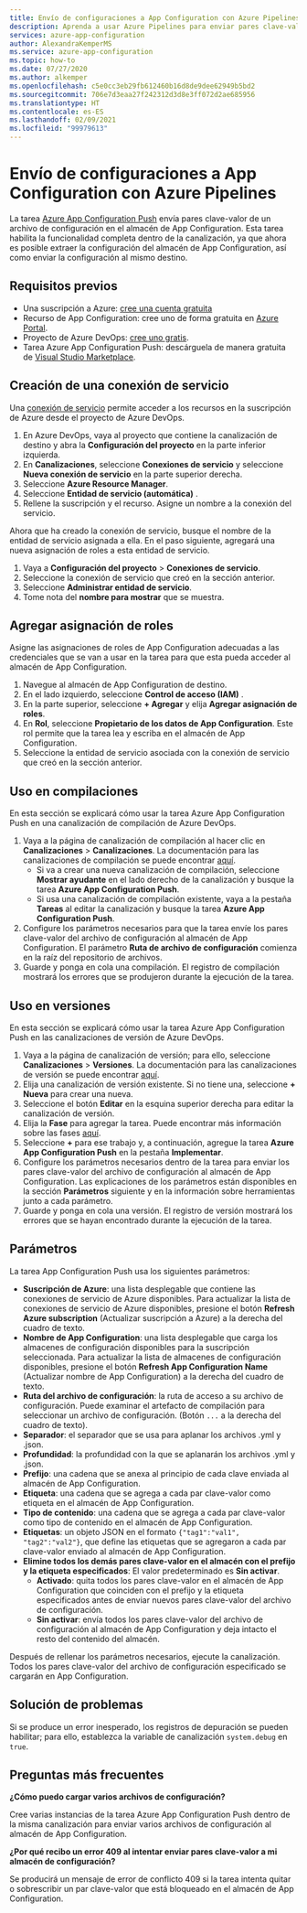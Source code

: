 ```yaml
---
title: Envío de configuraciones a App Configuration con Azure Pipelines
description: Aprenda a usar Azure Pipelines para enviar pares clave-valor a un almacén de App Configuration
services: azure-app-configuration
author: AlexandraKemperMS
ms.service: azure-app-configuration
ms.topic: how-to
ms.date: 07/27/2020
ms.author: alkemper
ms.openlocfilehash: c5e0cc3eb29fb612460b16d8de9dee62949b5bd2
ms.sourcegitcommit: 706e7d3eaa27f242312d3d8e3ff072d2ae685956
ms.translationtype: HT
ms.contentlocale: es-ES
ms.lasthandoff: 02/09/2021
ms.locfileid: "99979613"
---
```

# <a name="push-settings-to-app-configuration-with-azure-pipelines"></a>Envío de configuraciones a App Configuration con Azure Pipelines

La tarea [Azure App Configuration Push](https://marketplace.visualstudio.com/items?itemName=AzureAppConfiguration.azure-app-configuration-task-push) envía pares clave-valor de un archivo de configuración en el almacén de App Configuration. Esta tarea habilita la funcionalidad completa dentro de la canalización, ya que ahora es posible extraer la configuración del almacén de App Configuration, así como enviar la configuración al mismo destino.

## <a name="prerequisites"></a>Requisitos previos

- Una suscripción a Azure: [cree una cuenta gratuita](https://azure.microsoft.com/free/)
- Recurso de App Configuration: cree uno de forma gratuita en [Azure Portal](https://portal.azure.com).
- Proyecto de Azure DevOps: [cree uno gratis](https://go.microsoft.com/fwlink/?LinkId=2014881).
- Tarea Azure App Configuration Push: descárguela de manera gratuita de [Visual Studio Marketplace](https://marketplace.visualstudio.com/items?itemName=AzureAppConfiguration.azure-app-configuration-task-push).

## <a name="create-a-service-connection"></a>Creación de una conexión de servicio

Una [conexión de servicio](/azure/devops/pipelines/library/service-endpoints) permite acceder a los recursos en la suscripción de Azure desde el proyecto de Azure DevOps.

1. En Azure DevOps, vaya al proyecto que contiene la canalización de destino y abra la **Configuración del proyecto** en la parte inferior izquierda.
1. En **Canalizaciones**, seleccione **Conexiones de servicio** y seleccione **Nueva conexión de servicio** en la parte superior derecha.
1. Seleccione **Azure Resource Manager**.
1. Seleccione **Entidad de servicio (automática)** .
1. Rellene la suscripción y el recurso. Asigne un nombre a la conexión del servicio.

Ahora que ha creado la conexión de servicio, busque el nombre de la entidad de servicio asignada a ella. En el paso siguiente, agregará una nueva asignación de roles a esta entidad de servicio.

1. Vaya a **Configuración del proyecto** > **Conexiones de servicio**.
1. Seleccione la conexión de servicio que creó en la sección anterior.
1. Seleccione **Administrar entidad de servicio**.
1. Tome nota del **nombre para mostrar** que se muestra.

## <a name="add-role-assignment"></a>Agregar asignación de roles

Asigne las asignaciones de roles de App Configuration adecuadas a las credenciales que se van a usar en la tarea para que esta pueda acceder al almacén de App Configuration.

1. Navegue al almacén de App Configuration de destino. 
1. En el lado izquierdo, seleccione **Control de acceso (IAM)** .
1. En la parte superior, seleccione **+ Agregar** y elija **Agregar asignación de roles**.
1. En **Rol**, seleccione **Propietario de los datos de App Configuration**. Este rol permite que la tarea lea y escriba en el almacén de App Configuration. 
1. Seleccione la entidad de servicio asociada con la conexión de servicio que creó en la sección anterior.
  
## <a name="use-in-builds"></a>Uso en compilaciones

En esta sección se explicará cómo usar la tarea Azure App Configuration Push en una canalización de compilación de Azure DevOps.

1. Vaya a la página de canalización de compilación al hacer clic en **Canalizaciones** > **Canalizaciones**. La documentación para las canalizaciones de compilación se puede encontrar [aquí](/azure/devops/pipelines/create-first-pipeline?tabs=tfs-2018-2).
      - Si va a crear una nueva canalización de compilación, seleccione **Mostrar ayudante** en el lado derecho de la canalización y busque la tarea **Azure App Configuration Push**.
      - Si usa una canalización de compilación existente, vaya a la pestaña **Tareas** al editar la canalización y busque la tarea **Azure App Configuration Push**.
2. Configure los parámetros necesarios para que la tarea envíe los pares clave-valor del archivo de configuración al almacén de App Configuration. El parámetro **Ruta de archivo de configuración** comienza en la raíz del repositorio de archivos.
3. Guarde y ponga en cola una compilación. El registro de compilación mostrará los errores que se produjeron durante la ejecución de la tarea.

## <a name="use-in-releases"></a>Uso en versiones

En esta sección se explicará cómo usar la tarea Azure App Configuration Push en las canalizaciones de versión de Azure DevOps.

1. Vaya a la página de canalización de versión; para ello, seleccione **Canalizaciones** > **Versiones**. La documentación para las canalizaciones de versión se puede encontrar [aquí](/azure/devops/pipelines/release).
1. Elija una canalización de versión existente. Si no tiene una, seleccione **+ Nueva** para crear una nueva.
1. Seleccione el botón **Editar** en la esquina superior derecha para editar la canalización de versión.
1. Elija la **Fase** para agregar la tarea. Puede encontrar más información sobre las fases [aquí](/azure/devops/pipelines/release/environments).
1. Seleccione **+** para ese trabajo y, a continuación, agregue la tarea **Azure App Configuration Push** en la pestaña **Implementar**.
1. Configure los parámetros necesarios dentro de la tarea para enviar los pares clave-valor del archivo de configuración al almacén de App Configuration. Las explicaciones de los parámetros están disponibles en la sección **Parámetros** siguiente y en la información sobre herramientas junto a cada parámetro.
1. Guarde y ponga en cola una versión. El registro de versión mostrará los errores que se hayan encontrado durante la ejecución de la tarea.

## <a name="parameters"></a>Parámetros

La tarea App Configuration Push usa los siguientes parámetros:

- **Suscripción de Azure**: una lista desplegable que contiene las conexiones de servicio de Azure disponibles. Para actualizar la lista de conexiones de servicio de Azure disponibles, presione el botón **Refresh Azure subscription** (Actualizar suscripción a Azure) a la derecha del cuadro de texto.
- **Nombre de App Configuration**: una lista desplegable que carga los almacenes de configuración disponibles para la suscripción seleccionada. Para actualizar la lista de almacenes de configuración disponibles, presione el botón **Refresh App Configuration Name** (Actualizar nombre de App Configuration) a la derecha del cuadro de texto.
- **Ruta del archivo de configuración**: la ruta de acceso a su archivo de configuración. Puede examinar el artefacto de compilación para seleccionar un archivo de configuración. (Botón `...` a la derecha del cuadro de texto).
- **Separador**: el separador que se usa para aplanar los archivos .yml y .json.
- **Profundidad**: la profundidad con la que se aplanarán los archivos .yml y .json.
- **Prefijo**: una cadena que se anexa al principio de cada clave enviada al almacén de App Configuration.
- **Etiqueta**: una cadena que se agrega a cada par clave-valor como etiqueta en el almacén de App Configuration.
- **Tipo de contenido**: una cadena que se agrega a cada par clave-valor como tipo de contenido en el almacén de App Configuration.
- **Etiquetas**: un objeto JSON en el formato `{"tag1":"val1", "tag2":"val2"}`, que define las etiquetas que se agregaron a cada par clave-valor enviado al almacén de App Configuration.
- **Elimine todos los demás pares clave-valor en el almacén con el prefijo y la etiqueta especificados**: El valor predeterminado es **Sin activar**.
  - **Activado**: quita todos los pares clave-valor en el almacén de App Configuration que coinciden con el prefijo y la etiqueta especificados antes de enviar nuevos pares clave-valor del archivo de configuración.
  - **Sin activar**: envía todos los pares clave-valor del archivo de configuración al almacén de App Configuration y deja intacto el resto del contenido del almacén.

Después de rellenar los parámetros necesarios, ejecute la canalización. Todos los pares clave-valor del archivo de configuración especificado se cargarán en App Configuration.

## <a name="troubleshooting"></a>Solución de problemas

Si se produce un error inesperado, los registros de depuración se pueden habilitar; para ello, establezca la variable de canalización `system.debug` en `true`.

## <a name="faq"></a>Preguntas más frecuentes

**¿Cómo puedo cargar varios archivos de configuración?**

Cree varias instancias de la tarea Azure App Configuration Push dentro de la misma canalización para enviar varios archivos de configuración al almacén de App Configuration.

**¿Por qué recibo un error 409 al intentar enviar pares clave-valor a mi almacén de configuración?**

Se producirá un mensaje de error de conflicto 409 si la tarea intenta quitar o sobrescribir un par clave-valor que está bloqueado en el almacén de App Configuration.
